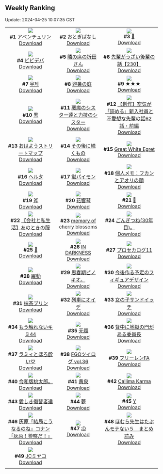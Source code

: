 ## Weekly Ranking
Update: 2024-04-25 10:07:35 CST

|      |      |      |
| :----: | :----: | :----: |
| ![](https://i.pixiv.re/c/240x480/img-master/img/2024/04/18/00/00/24/117930432_p0_master1200.jpg)<br>**#1** [アベンチュリン](https://www.pixiv.net/artworks/117930432)<br>[Download](https://i.pixiv.re/img-original/img/2024/04/18/00/00/24/117930432_p0.png) | ![](https://i.pixiv.re/c/240x480/img-master/img/2024/04/18/00/00/15/117930388_p0_master1200.jpg)<br>**#2** [おとぎばなし](https://www.pixiv.net/artworks/117930388)<br>[Download](https://i.pixiv.re/img-original/img/2024/04/18/00/00/15/117930388_p0.jpg) | ![](https://i.pixiv.re/c/240x480/img-master/img/2024/04/17/00/36/24/117904473_p0_master1200.jpg)<br>**#3** [💌](https://www.pixiv.net/artworks/117904473)<br>[Download](https://i.pixiv.re/img-original/img/2024/04/17/00/36/24/117904473_p0.jpg) |
| ![](https://i.pixiv.re/c/240x480/img-master/img/2024/04/17/00/00/20/117903036_p0_master1200.jpg)<br>**#4** [ビビデバ](https://www.pixiv.net/artworks/117903036)<br>[Download](https://i.pixiv.re/img-original/img/2024/04/17/00/00/20/117903036_p0.jpg) | ![](https://i.pixiv.re/c/240x480/img-master/img/2024/04/19/00/00/35/117957166_p0_master1200.jpg)<br>**#5** [隣の席の折田さん](https://www.pixiv.net/artworks/117957166)<br>[Download](https://i.pixiv.re/img-original/img/2024/04/19/00/00/35/117957166_p0.png) | ![](https://i.pixiv.re/c/240x480/img-master/img/2024/04/19/19/05/13/117975259_p0_master1200.jpg)<br>**#6** [先輩がうざい後輩の話【230】](https://www.pixiv.net/artworks/117975259)<br>[Download](https://i.pixiv.re/img-original/img/2024/04/19/19/05/13/117975259_p0.jpg) |
| ![](https://i.pixiv.re/c/240x480/img-master/img/2024/04/18/00/00/18/117930405_p0_master1200.jpg)<br>**#7** [무제](https://www.pixiv.net/artworks/117930405)<br>[Download](https://i.pixiv.re/img-original/img/2024/04/18/00/00/18/117930405_p0.jpg) | ![](https://i.pixiv.re/c/240x480/img-master/img/2024/04/18/00/00/02/117930308_p0_master1200.jpg)<br>**#8** [避暑の庭](https://www.pixiv.net/artworks/117930308)<br>[Download](https://i.pixiv.re/img-original/img/2024/04/18/00/00/02/117930308_p0.jpg) | ![](https://i.pixiv.re/c/240x480/img-master/img/2024/04/17/00/00/25/117903060_p0_master1200.jpg)<br>**#9** [★★★](https://www.pixiv.net/artworks/117903060)<br>[Download](https://i.pixiv.re/img-original/img/2024/04/17/00/00/25/117903060_p0.png) |
| ![](https://i.pixiv.re/c/240x480/img-master/img/2024/04/18/18/00/08/117946607_p0_master1200.jpg)<br>**#10** [黒](https://www.pixiv.net/artworks/117946607)<br>[Download](https://i.pixiv.re/img-original/img/2024/04/18/18/00/08/117946607_p0.jpg) | ![](https://i.pixiv.re/c/240x480/img-master/img/2024/04/18/19/45/35/117949190_p0_master1200.jpg)<br>**#11** [悪魔のシスター達と力技のシスター](https://www.pixiv.net/artworks/117949190)<br>[Download](https://i.pixiv.re/img-original/img/2024/04/18/19/45/35/117949190_p0.jpg) | ![](https://i.pixiv.re/c/240x480/img-master/img/2024/04/18/18/14/33/117947011_p0_master1200.jpg)<br>**#12** [【創作】空気が「読める」新入社員と不愛想な先輩の話62話・前編](https://www.pixiv.net/artworks/117947011)<br>[Download](https://i.pixiv.re/img-original/img/2024/04/18/18/14/33/117947011_p0.jpg) |
| ![](https://i.pixiv.re/c/240x480/img-master/img/2024/04/19/07/30/02/117964104_p0_master1200.jpg)<br>**#13** [おはようストリートマップ](https://www.pixiv.net/artworks/117964104)<br>[Download](https://i.pixiv.re/img-original/img/2024/04/19/07/30/02/117964104_p0.jpg) | ![](https://i.pixiv.re/c/240x480/img-master/img/2024/04/18/22/07/29/117944050_p0_master1200.jpg)<br>**#14** [その後に続くもの](https://www.pixiv.net/artworks/117944050)<br>[Download](https://i.pixiv.re/img-original/img/2024/04/18/22/07/29/117944050_p0.jpg) | ![](https://i.pixiv.re/c/240x480/img-master/img/2024/04/18/04/33/28/117933438_p0_master1200.jpg)<br>**#15** [Great White Egret](https://www.pixiv.net/artworks/117933438)<br>[Download](https://i.pixiv.re/img-original/img/2024/04/18/04/33/28/117933438_p0.png) |
| ![](https://i.pixiv.re/c/240x480/img-master/img/2024/04/18/17/47/59/117946357_p0_master1200.jpg)<br>**#16** [ヘルタ](https://www.pixiv.net/artworks/117946357)<br>[Download](https://i.pixiv.re/img-original/img/2024/04/18/17/47/59/117946357_p0.png) | ![](https://i.pixiv.re/c/240x480/img-master/img/2024/04/18/15/41/25/117944134_p0_master1200.jpg)<br>**#17** [蛍パイモン](https://www.pixiv.net/artworks/117944134)<br>[Download](https://i.pixiv.re/img-original/img/2024/04/18/15/41/25/117944134_p0.jpg) | ![](https://i.pixiv.re/c/240x480/img-master/img/2024/04/18/06/00/04/117936385_p0_master1200.jpg)<br>**#18** [個人メモ：フカンとアオリの顔](https://www.pixiv.net/artworks/117936385)<br>[Download](https://i.pixiv.re/img-original/img/2024/04/18/06/00/04/117936385_p0.jpg) |
| ![](https://i.pixiv.re/c/240x480/img-master/img/2024/04/17/22/23/40/117927270_p0_master1200.jpg)<br>**#19** [斧](https://www.pixiv.net/artworks/117927270)<br>[Download](https://i.pixiv.re/img-original/img/2024/04/17/22/23/40/117927270_p0.jpg) | ![](https://i.pixiv.re/c/240x480/img-master/img/2024/04/18/19/37/34/117948991_p0_master1200.jpg)<br>**#20** [花響琴](https://www.pixiv.net/artworks/117948991)<br>[Download](https://i.pixiv.re/img-original/img/2024/04/18/19/37/34/117948991_p0.jpg) | ![](https://i.pixiv.re/c/240x480/img-master/img/2024/04/17/00/35/04/117904439_p0_master1200.jpg)<br>**#21** [🍁](https://www.pixiv.net/artworks/117904439)<br>[Download](https://i.pixiv.re/img-original/img/2024/04/17/00/35/04/117904439_p0.jpg) |
| ![](https://i.pixiv.re/c/240x480/img-master/img/2024/04/19/12/00/11/117967583_p0_master1200.jpg)<br>**#22** [【会社と私生活】あのときの服](https://www.pixiv.net/artworks/117967583)<br>[Download](https://i.pixiv.re/img-original/img/2024/04/19/12/00/11/117967583_p0.jpg) | ![](https://i.pixiv.re/c/240x480/img-master/img/2024/04/18/00/00/15/117930391_p0_master1200.jpg)<br>**#23** [memory of cherry blossoms](https://www.pixiv.net/artworks/117930391)<br>[Download](https://i.pixiv.re/img-original/img/2024/04/18/00/00/15/117930391_p0.jpg) | ![](https://i.pixiv.re/c/240x480/img-master/img/2024/04/18/02/35/35/117934239_p0_master1200.jpg)<br>**#24** [ごんぎつね(30年目)。](https://www.pixiv.net/artworks/117934239)<br>[Download](https://i.pixiv.re/img-original/img/2024/04/18/02/35/35/117934239_p0.jpg) |
| ![](https://i.pixiv.re/c/240x480/img-master/img/2024/04/18/00/00/07/117930345_p0_master1200.jpg)<br>**#25** [🤍](https://www.pixiv.net/artworks/117930345)<br>[Download](https://i.pixiv.re/img-original/img/2024/04/18/00/00/07/117930345_p0.jpg) | ![](https://i.pixiv.re/c/240x480/img-master/img/2024/04/18/00/34/28/117931734_p0_master1200.jpg)<br>**#26** [IN DARKNESS](https://www.pixiv.net/artworks/117931734)<br>[Download](https://i.pixiv.re/img-original/img/2024/04/18/00/34/28/117931734_p0.jpg) | ![](https://i.pixiv.re/c/240x480/img-master/img/2024/04/18/19/35/15/117948929_p0_master1200.jpg)<br>**#27** [プロセカログ11](https://www.pixiv.net/artworks/117948929)<br>[Download](https://i.pixiv.re/img-original/img/2024/04/18/19/35/15/117948929_p0.jpg) |
| ![](https://i.pixiv.re/c/240x480/img-master/img/2024/04/19/00/13/40/117957805_p0_master1200.jpg)<br>**#28** [躍動](https://www.pixiv.net/artworks/117957805)<br>[Download](https://i.pixiv.re/img-original/img/2024/04/19/00/13/40/117957805_p0.jpg) | ![](https://i.pixiv.re/c/240x480/img-master/img/2024/04/18/16/08/41/117943274_p0_master1200.jpg)<br>**#29** [思春期ピノキオ。](https://www.pixiv.net/artworks/117943274)<br>[Download](https://i.pixiv.re/img-original/img/2024/04/18/16/08/41/117943274_p0.jpg) | ![](https://i.pixiv.re/c/240x480/img-master/img/2024/04/17/00/00/19/117903032_p0_master1200.jpg)<br>**#30** [今後作る予定のフィギュアデザイン](https://www.pixiv.net/artworks/117903032)<br>[Download](https://i.pixiv.re/img-original/img/2024/04/17/00/00/19/117903032_p0.jpg) |
| ![](https://i.pixiv.re/c/240x480/img-master/img/2024/04/17/23/04/30/117928570_p0_master1200.jpg)<br>**#31** [抹茶プリン](https://www.pixiv.net/artworks/117928570)<br>[Download](https://i.pixiv.re/img-original/img/2024/04/17/23/04/30/117928570_p0.png) | ![](https://i.pixiv.re/c/240x480/img-master/img/2024/04/17/15/35/11/117916838_p0_master1200.jpg)<br>**#32** [列車にオイデ](https://www.pixiv.net/artworks/117916838)<br>[Download](https://i.pixiv.re/img-original/img/2024/04/17/15/35/11/117916838_p0.png) | ![](https://i.pixiv.re/c/240x480/img-master/img/2024/04/18/12/07/51/117940864_p0_master1200.jpg)<br>**#33** [女の子サンドイッチ](https://www.pixiv.net/artworks/117940864)<br>[Download](https://i.pixiv.re/img-original/img/2024/04/18/12/07/51/117940864_p0.jpg) |
| ![](https://i.pixiv.re/c/240x480/img-master/img/2024/04/17/10/41/12/117912465_p0_master1200.jpg)<br>**#34** [もう触れないキミ44](https://www.pixiv.net/artworks/117912465)<br>[Download](https://i.pixiv.re/img-original/img/2024/04/17/10/41/12/117912465_p0.jpg) | ![](https://i.pixiv.re/c/240x480/img-master/img/2024/04/18/01/18/29/117932857_p0_master1200.jpg)<br>**#35** [无题](https://www.pixiv.net/artworks/117932857)<br>[Download](https://i.pixiv.re/img-original/img/2024/04/18/01/18/29/117932857_p0.jpg) | ![](https://i.pixiv.re/c/240x480/img-master/img/2024/04/18/17/35/21/117946105_p0_master1200.jpg)<br>**#36** [背中に地獄の門がある委員長](https://www.pixiv.net/artworks/117946105)<br>[Download](https://i.pixiv.re/img-original/img/2024/04/18/17/35/21/117946105_p0.png) |
| ![](https://i.pixiv.re/c/240x480/img-master/img/2024/04/18/17/51/23/117946421_p0_master1200.jpg)<br>**#37** [ラミィとほろ酔い♡](https://www.pixiv.net/artworks/117946421)<br>[Download](https://i.pixiv.re/img-original/img/2024/04/18/17/51/23/117946421_p0.png) | ![](https://i.pixiv.re/c/240x480/img-master/img/2024/04/18/07/34/07/117937486_p0_master1200.jpg)<br>**#38** [FGOツイログ vol.36](https://www.pixiv.net/artworks/117937486)<br>[Download](https://i.pixiv.re/img-original/img/2024/04/18/07/34/07/117937486_p0.jpg) | ![](https://i.pixiv.re/c/240x480/img-master/img/2024/04/19/14/35/46/117969818_p0_master1200.jpg)<br>**#39** [フリーレンFA](https://www.pixiv.net/artworks/117969818)<br>[Download](https://i.pixiv.re/img-original/img/2024/04/19/14/35/46/117969818_p0.png) |
| ![](https://i.pixiv.re/c/240x480/img-master/img/2024/04/17/18/33/15/117920332_p0_master1200.jpg)<br>**#40** [令和版桃太郎。](https://www.pixiv.net/artworks/117920332)<br>[Download](https://i.pixiv.re/img-original/img/2024/04/17/18/33/15/117920332_p0.jpg) | ![](https://i.pixiv.re/c/240x480/img-master/img/2024/04/18/18/00/08/117946611_p0_master1200.jpg)<br>**#41** [黄泉](https://www.pixiv.net/artworks/117946611)<br>[Download](https://i.pixiv.re/img-original/img/2024/04/18/18/00/08/117946611_p0.jpg) | ![](https://i.pixiv.re/c/240x480/img-master/img/2024/04/18/00/20/40/117931321_p0_master1200.jpg)<br>**#42** [Callima Karma](https://www.pixiv.net/artworks/117931321)<br>[Download](https://i.pixiv.re/img-original/img/2024/04/18/00/20/40/117931321_p0.jpg) |
| ![](https://i.pixiv.re/c/240x480/img-master/img/2024/04/18/23/43/59/117956531_p0_master1200.jpg)<br>**#43** [愛しき復讐者達](https://www.pixiv.net/artworks/117956531)<br>[Download](https://i.pixiv.re/img-original/img/2024/04/18/23/43/59/117956531_p0.jpg) | ![](https://i.pixiv.re/c/240x480/img-master/img/2024/04/18/20/44/43/117950841_p0_master1200.jpg)<br>**#44** [夢](https://www.pixiv.net/artworks/117950841)<br>[Download](https://i.pixiv.re/img-original/img/2024/04/18/20/44/43/117950841_p0.png) | ![](https://i.pixiv.re/c/240x480/img-master/img/2024/04/18/19/54/57/117949407_p0_master1200.jpg)<br>**#45** [Y](https://www.pixiv.net/artworks/117949407)<br>[Download](https://i.pixiv.re/img-original/img/2024/04/18/19/54/57/117949407_p0.png) |
| ![](https://i.pixiv.re/c/240x480/img-master/img/2024/04/18/16/39/40/117945063_p0_master1200.jpg)<br>**#46** [灰原「結局こうなるのね」コナン「灰原！警察だ！」](https://www.pixiv.net/artworks/117945063)<br>[Download](https://i.pixiv.re/img-original/img/2024/04/18/16/39/40/117945063_p0.jpg) | ![](https://i.pixiv.re/c/240x480/img-master/img/2024/04/17/13/39/45/117915169_p0_master1200.jpg)<br>**#47** [:D](https://www.pixiv.net/artworks/117915169)<br>[Download](https://i.pixiv.re/img-original/img/2024/04/17/13/39/45/117915169_p0.jpg) | ![](https://i.pixiv.re/c/240x480/img-master/img/2024/04/18/11/34/22/117940310_p0_master1200.jpg)<br>**#48** [ほむら先生はたぶんモテない５　まとめ読み](https://www.pixiv.net/artworks/117940310)<br>[Download](https://i.pixiv.re/img-original/img/2024/04/18/11/34/22/117940310_p0.jpg) |
| ![](https://i.pixiv.re/c/240x480/img-master/img/2024/04/18/00/07/28/117930897_p0_master1200.jpg)<br>**#49** [JCミヤコ](https://www.pixiv.net/artworks/117930897)<br>[Download](https://i.pixiv.re/img-original/img/2024/04/18/00/07/28/117930897_p0.png) |
|      |      |

